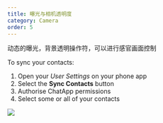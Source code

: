 ```yaml
---
title: 曝光与相机透明度
category: Camera
order: 5
---
```


动态的曝光，背景透明操作符，可以进行感官画面控制

> 

To sync your contacts:

1. Open your *User Settings* on your phone app
2. Select the **Sync Contacts** button
3. Authorise ChatApp permissions
4. Select some or all of your contacts

![](//placehold.it/1400x900)